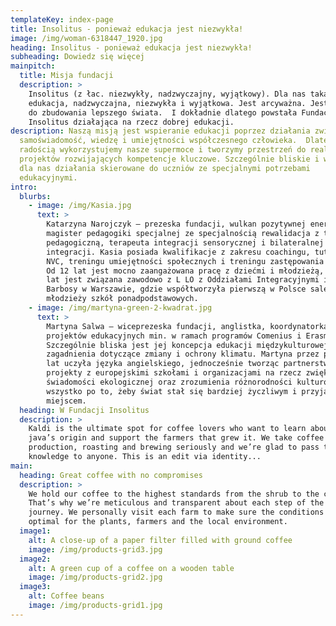 ```yaml
---
templateKey: index-page
title: Insolitus - ponieważ edukacja jest niezwykła!
image: /img/woman-6318447_1920.jpg
heading: Insolitus - ponieważ edukacja jest niezwykła!
subheading: Dowiedz się więcej
mainpitch:
  title: Misja fundacji
  description: >
    Insolitus (z łac. niezwykły, nadzwyczajny, wyjątkowy). Dla nas taka jest
    edukacja, nadzwyczajna, niezwykła i wyjątkowa. Jest arcyważna. Jest kluczem
    do zbudowania lepszego świata.  I dokładnie dlatego powstała Fundacja
    Insolitus działająca na rzecz dobrej edukacji. 
description: Naszą misją jest wspieranie edukacji poprzez działania zwiększające
  samoświadomość, wiedzę i umiejętności współczesnego człowieka.  Dlatego z
  radością wykorzystujemy nasze supermoce i tworzymy przestrzeń do realizacji
  projektów rozwijających kompetencje kluczowe. Szczególnie bliskie i ważne są
  dla nas działania skierowane do uczniów ze specjalnymi potrzebami
  edukacyjnymi.
intro:
  blurbs:
    - image: /img/Kasia.jpg
      text: >
        Katarzyna Narojczyk – prezeska fundacji, wulkan pozytywnej energii,
        magister pedagogiki specjalnej ze specjalnością rewalidacja z terapią
        pedagogiczną, terapeuta integracji sensorycznej i bilateralnej
        integracji. Kasia posiada kwalifikacje z zakresu coachingu, tutoringu,
        NVC, treningu umiejętności społecznych i treningu zastępowania agresji.
        Od 12 lat jest mocno zaangażowana pracę z dziećmi i młodzieżą, a od 3
        lat jest związana zawodowo z L LO z Oddziałami Integracyjnymi im. Ruy
        Barbosy w Warszawie, gdzie współtworzyła pierwszą w Polsce salę SI dla
        młodzieży szkół ponadpodstawowych.
    - image: /img/martyna-green-2-kwadrat.jpg
      text: >
        Martyna Salwa – wiceprezeska fundacji, anglistka, koordynatorka
        projektów edukacyjnych min. w ramach programów Comenius i Erasmus+.
        Szczególnie bliska jest jej koncepcja edukacji międzykulturowej oraz
        zagadnienia dotyczące zmiany i ochrony klimatu. Martyna przez ponad 10
        lat uczyła języka angielskiego, jednocześnie tworząc partnerstwa i
        projekty z europejskimi szkołami i organizacjami na rzecz zwiększania
        świadomości ekologicznej oraz zrozumienia różnorodności kulturowej. A to
        wszystko po to, żeby świat stał się bardziej życzliwym i przyjaznym
        miejscem.
  heading: W Fundacji Insolitus
  description: >
    Kaldi is the ultimate spot for coffee lovers who want to learn about their
    java’s origin and support the farmers that grew it. We take coffee
    production, roasting and brewing seriously and we’re glad to pass that
    knowledge to anyone. This is an edit via identity...
main:
  heading: Great coffee with no compromises
  description: >
    We hold our coffee to the highest standards from the shrub to the cup.
    That’s why we’re meticulous and transparent about each step of the coffee’s
    journey. We personally visit each farm to make sure the conditions are
    optimal for the plants, farmers and the local environment.
  image1:
    alt: A close-up of a paper filter filled with ground coffee
    image: /img/products-grid3.jpg
  image2:
    alt: A green cup of a coffee on a wooden table
    image: /img/products-grid2.jpg
  image3:
    alt: Coffee beans
    image: /img/products-grid1.jpg
---
```

